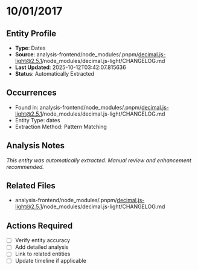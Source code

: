 # 10/01/2017

## Entity Profile
- **Type**: Dates
- **Source**: analysis-frontend/node_modules/.pnpm/decimal.js-light@2.5.1/node_modules/decimal.js-light/CHANGELOG.md
- **Last Updated**: 2025-10-12T03:42:07.815636
- **Status**: Automatically Extracted

## Occurrences
- Found in: analysis-frontend/node_modules/.pnpm/decimal.js-light@2.5.1/node_modules/decimal.js-light/CHANGELOG.md
- Entity Type: dates
- Extraction Method: Pattern Matching

## Analysis Notes
*This entity was automatically extracted. Manual review and enhancement recommended.*

## Related Files
- analysis-frontend/node_modules/.pnpm/decimal.js-light@2.5.1/node_modules/decimal.js-light/CHANGELOG.md

## Actions Required
- [ ] Verify entity accuracy
- [ ] Add detailed analysis
- [ ] Link to related entities
- [ ] Update timeline if applicable
